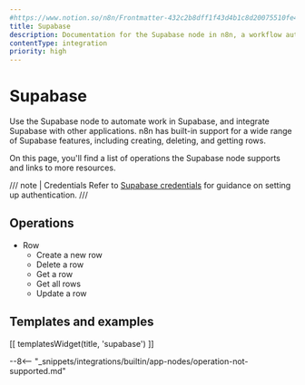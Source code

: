 ```yaml
---
#https://www.notion.so/n8n/Frontmatter-432c2b8dff1f43d4b1c8d20075510fe4
title: Supabase
description: Documentation for the Supabase node in n8n, a workflow automation platform. Includes details of operations and configuration, and links to examples and credentials information.
contentType: integration
priority: high
---
```


# Supabase

Use the Supabase node to automate work in Supabase, and integrate Supabase with other applications. n8n has built-in support for a wide range of Supabase features, including creating, deleting, and getting rows. 

On this page, you'll find a list of operations the Supabase node supports and links to more resources.

/// note | Credentials
Refer to [Supabase credentials](/integrations/builtin/credentials/supabase/) for guidance on setting up authentication. 
///

## Operations

* Row
    * Create a new row
    * Delete a row
    * Get a row
    * Get all rows
    * Update a row

## Templates and examples

<!-- see https://www.notion.so/n8n/Pull-in-templates-for-the-integrations-pages-37c716837b804d30a33b47475f6e3780 -->
[[ templatesWidget(title, 'supabase') ]]

--8<-- "_snippets/integrations/builtin/app-nodes/operation-not-supported.md"
